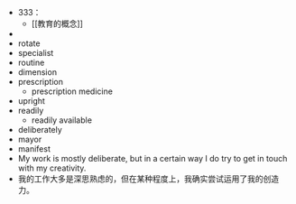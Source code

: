 - 333：
	- [[教育的概念]]
-
- rotate
- specialist
- routine
- dimension
- prescription
	- prescription medicine
- upright
- readily
	- readily available
- deliberately
- mayor
- manifest
- My work is mostly deliberate, but in a certain way I do try to get in touch with my creativity.
- 我的工作大多是深思熟虑的，但在某种程度上，我确实尝试运用了我的创造力。